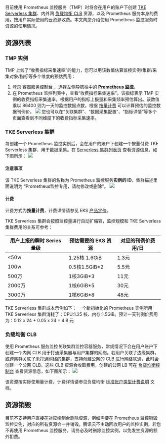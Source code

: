目前使用 Prometheus 监控服务（TMP）时将会在用户的账户下创建 [TKE Serverless 集群](https://cloud.tencent.com/document/product/457/39807)、内外网 [负载均衡 CLB](https://cloud.tencent.com/document/product/214) 资源，以及 Prometheus 服务本身的费用，按用户实际使用的云资源收费。本文向您介绍使用 Prometheus 监控服务时资源的使用情况。

## 资源列表

### TMP 实例

TMP 上线了“收费指标采集速率”的能力，您可以用该数值估算监控实例/集群/采集对象/指标等多个维度的预估费用：

1. 登录 [容器服务控制台 ](https://console.cloud.tencent.com/tke2)，选择左侧导航栏中的 **[Prometheus 监控](https://console.cloud.tencent.com/tke2/prometheus2)**。
2. 在 Prometheus 监控列表中，查看“收费指标采集速率”。该指标表示 TMP 实例的收费指标采集速率，根据用户的指标上报量和采集频率预估算出。该数值乘以 86400 则为一天的监控数据点数，根据 [按量计费](https://cloud.tencent.com/document/product/1416/65379) 可以计算预估的监控数据刊例价。
![](https://qcloudimg.tencent-cloud.cn/raw/a1873bf5707e78ad1592ac6d6ed8a307.png)
您也可以在“关联集群”、“数据采集配置”、“指标详情”等多个页面查看到不同维度下的收费指标采集速率。

### TKE Serverless 集群

每创建一个 Prometheus 监控实例后，会在用户的账户下创建一个按量付费 TKE Serverless 集群，用于数据采集。在 [ Serverless 集群列表页](https://console.cloud.tencent.com/tke2/ecluster) 查看资源信息，如下图所示：
![](https://qcloudimg.tencent-cloud.cn/raw/9d1de29fbe253ea39bfede7c41efc877.png)

#### 注意事项

该 TKE Serverless 集群的名称为 Prometheus 监控服务**实例的 ID**，集群描述里面说明为 “Prometheus监控专用，请勿修改或删除”。
![](https://qcloudimg.tencent-cloud.cn/raw/f95655d0a14ca71e13e891d4bdeadb81.png)

#### 计费

计费方式为**按量计费**，计费详情请参见 EKS [产品定价](https://cloud.tencent.com/document/product/457/39806#ModeDescription)。

TKE Serverless 集群会按照监控量进行自动扩缩容，监控规模和 TKE Serverless 集群费用的关系可参考：

| **用户上报的瞬时 Series 量级** | **预估需要的 EKS 资源** | **对应的刊例价费用/日** |
| ------------------------------ | ----------------------- | ----------------------- |
| <50w                           | 1.25核 1.6GiB           | 1.3元                   |
| 100w                           | 0.5核1.5GiB*2           | 5.5元                   |
| 500万                          | 1核3GiB*3               | 11元                    |
| 2000万                         | 1核6GiB*5               | 30元                    |
| 3000万                         | 1核6GiB*8               | 48元                    |

TKE Serverless 集群成本示例如下：
  一个新初始化的 Prometheus 实例所用 TKE Serverless 集群消耗了：CPU:1.25 核、内存:1.5GiB。预计一天刊例价费用为：0.12 x 24 + 0.05 x 24 =  4.8 元

### 负载均衡 CLB

使用 Prometheus 服务监控关联集群监控容器服务，常规情况下会在用户账户下创建一个内网 CLB 用于打通采集器与用户集群的网络。若用户关联了边缘集群，或跨集群关联了未打通网络的集群，支持创建公网的 CLB 进行网络联通，此时会创建一个公网 CLB。这些 CLB 资源会收取费用，创建的公网 LB 可在 [负载均衡控制台](https://console.cloud.tencent.com/clb/instance?rid=1) 查看资源信息，如下图所示：
![](https://main.qcloudimg.com/raw/c39cfe139bb6cac6e32c757e2fd223b8.png)

该资源按实际使用量计费，计费详情请参见负载均衡 [标准账户类型计费说明](https://cloud.tencent.com/document/product/214/42935) 文档。

## 资源销毁

目前不支持用户直接在对应控制台删除资源，例如需要在 Prometheus 监控销毁监控实例，对应的所有资源会一并销毁。腾讯云不主动回收用户的监控实例，若您不再使用 Prometheus 监控服务，请务必及时删除监控实例，以免发生资源的额外扣费。
